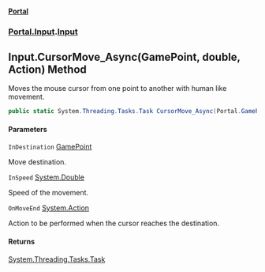 #### [Portal](index.md 'index')
### [Portal.Input](Portal.Input.md 'Portal.Input').[Input](Input.md 'Portal.Input.Input')

## Input.CursorMove_Async(GamePoint, double, Action) Method

Moves the mouse cursor from one point to another with human like movement.

```csharp
public static System.Threading.Tasks.Task CursorMove_Async(Portal.GamePoint InDestination, double InSpeed, System.Action? OnMoveEnd=null);
```
#### Parameters

<a name='Portal.Input.Input.CursorMove_Async(Portal.GamePoint,double,System.Action).InDestination'></a>

`InDestination` [GamePoint](GamePoint.md 'Portal.GamePoint')

Move destination.

<a name='Portal.Input.Input.CursorMove_Async(Portal.GamePoint,double,System.Action).InSpeed'></a>

`InSpeed` [System.Double](https://docs.microsoft.com/en-us/dotnet/api/System.Double 'System.Double')

Speed of the movement.

<a name='Portal.Input.Input.CursorMove_Async(Portal.GamePoint,double,System.Action).OnMoveEnd'></a>

`OnMoveEnd` [System.Action](https://docs.microsoft.com/en-us/dotnet/api/System.Action 'System.Action')

Action to be performed when the cursor reaches the destination.

#### Returns
[System.Threading.Tasks.Task](https://docs.microsoft.com/en-us/dotnet/api/System.Threading.Tasks.Task 'System.Threading.Tasks.Task')